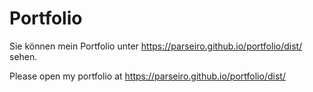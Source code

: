 # Portfolio

Sie können mein Portfolio unter https://parseiro.github.io/portfolio/dist/ sehen.

Please open my portfolio at https://parseiro.github.io/portfolio/dist/